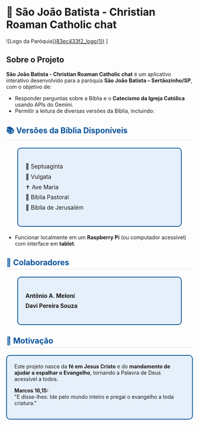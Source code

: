 # 📖 São João Batista - Christian Roaman Catholic chat

![Logo da Paróquia][(83ec433f2_logo(1))](https://github.com/user-attachments/assets/61e5f7d9-4301-4d20-995c-28dd05b7f67b)
]

## Sobre o Projeto
**São João Batista - Christian Roaman Catholic chat** é um aplicativo interativo desenvolvido para a paróquia **São João Batista – Sertãozinho/SP**, com o objetivo de:  
- Responder perguntas sobre a Bíblia e o **Catecismo da Igreja Católica** usando APIs do Gemini.  
- Permitir a leitura de diversas versões da Bíblia, incluindo:
 <!-- QUADRO DE VERSÕES DA BÍBLIA -->
<h2 style="color: #00529B; border-bottom: 1px solid #ddd; padding-bottom: 5px; margin-top: 30px;">📚 Versões da Bíblia Disponíveis</h2>

<div style="border: 2px solid #00529B; background-color: #e6f0fa; padding: 20px; border-radius: 10px; max-width: 400px; margin: 20px auto; text-align: left;">
  <ul style="list-style-type: none; padding-left: 0; font-size: 1.1em; line-height: 1.8;">
    <li>📜 Septuaginta</li>
    <li>📖 Vulgata</li>
    <li>✝️ Ave Maria</li>
    <li>📘 Bíblia Pastoral</li>
    <li>📙 Bíblia de Jerusalém</li>
  </ul>
</div>

- Funcionar localmente em um **Raspberry Pi** (ou computador acessível) com interface em **tablet**.

<!-- QUADRO DE COLABORADORES -->
<h2 style="color: #00529B; border-bottom: 1px solid #ddd; padding-bottom: 5px; margin-top: 30px;">👥 Colaboradores</h2>

<div style="border: 2px solid #00529B; background-color: #e6f0fa; padding: 20px; border-radius: 10px; max-width: 400px; margin: 20px auto; text-align: left;">
  <ul style="list-style-type: none; padding-left: 0; font-size: 1.1em; line-height: 1.8;">
    <li> <strong>Antônio A. Meloni</strong></li>
    <li><strong>Davi Pereira Souza</strong></li>
  </ul>
</div>

<!-- QUADRO DE MOTIVAÇÃO E VERSÍCULO -->
<h2 style="color: #00529B; border-bottom: 1px solid #ddd; padding-bottom: 5px; margin-top: 30px;">🙏 Motivação</h2>

<div style="border: 2px solid #00529B; background-color: #e6f0fa; padding: 20px; border-radius: 10px; max-width: 600px; margin: 20px auto; text-align: left;">
  Este projeto nasce da <strong>fé em Jesus Cristo</strong> e do <strong>mandamento de ajudar a espalhar o Evangelho</strong>, tornando a Palavra de Deus acessível a todos.</p>
  
  <p><strong>Marcos 16,15:</strong><br>
  "E disse-lhes: Ide pelo mundo inteiro e pregai o evangelho a toda criatura."</p>
</div>

